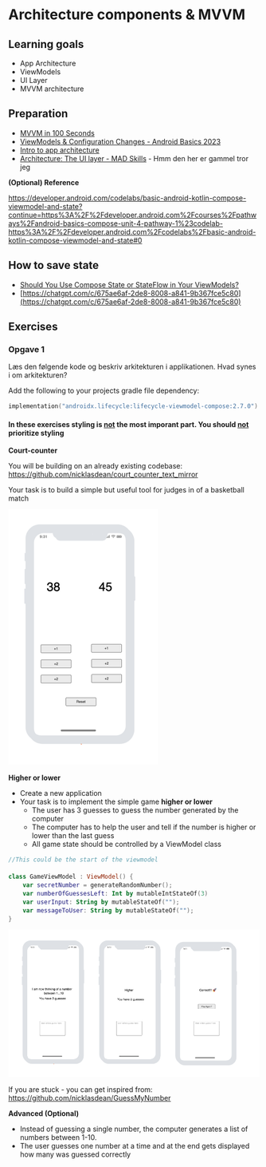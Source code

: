 # Architecture components & MVVM



## Learning goals

- App Architecture
- ViewModels
- UI Layer
- MVVM architecture



## Preparation

- [MVVM in 100 Seconds](https://youtu.be/-xTqfilaYow?si=KWIuays0YUOqO3Dn)
- [ViewModels & Configuration Changes - Android Basics 2023](https://youtu.be/9sqvBydNJSg?si=Zq2EveH-FIY-VzES)
- [Intro to app architecture](https://youtu.be/AfCzIEwt_i4?si=yoMf_5ABKgzeDMEe)
- [Architecture: The UI layer - MAD Skills](https://youtu.be/p9VR8KbmzEE?si=qK33KvEHZKnw0TSy) - Hmm den her er gammel tror jeg



**(Optional) Reference**

https://developer.android.com/codelabs/basic-android-kotlin-compose-viewmodel-and-state?continue=https%3A%2F%2Fdeveloper.android.com%2Fcourses%2Fpathways%2Fandroid-basics-compose-unit-4-pathway-1%23codelab-https%3A%2F%2Fdeveloper.android.com%2Fcodelabs%2Fbasic-android-kotlin-compose-viewmodel-and-state#0



## How to save state

- [Should You Use Compose State or StateFlow in Your ViewModels?](https://www.youtube.com/watch?v=T8vApYJlW8o)
- [https://chatgpt.com/c/675ae6af-2de8-8008-a841-9b367fce5c80](https://chatgpt.com/c/675ae6af-2de8-8008-a841-9b367fce5c80)







## Exercises



### Opgave 1

Læs den følgende kode og beskriv arkitekturen i applikationen. Hvad synes i om arkitekturen? 









Add the following to your projects gradle file dependency: 

```kotlin
implementation("androidx.lifecycle:lifecycle-viewmodel-compose:2.7.0")
```



#### In these exercises styling is <u>not</u> the most imporant part. You should <u>not</u> prioritize styling 



**Court-counter**

You will be building on an already existing codebase: https://github.com/nicklasdean/court_counter_text_mirror

Your task is to build a simple but useful tool for judges in of a basketball match

<img src="assets/image-20240311123349284.png" alt="image-20240311123349284" style="zoom:50%;" />

**Higher or lower**

- Create a new application
- Your task is to implement the simple game **higher or lower**
  - The user has 3 guesses to guess the number generated by the computer
  - The computer has to help the user and tell if the number is higher or lower than the last guess
  - All game state should be controlled by a ViewModel class



```kotlin
//This could be the start of the viewmodel

class GameViewModel : ViewModel() {
    var secretNumber = generateRandomNumber();
    var numberOfGuessesLeft: Int by mutableIntStateOf(3)
    var userInput: String by mutableStateOf("");
    var messageToUser: String by mutableStateOf("");
}
```

![image-20240311122450605](assets/image-20240311122450605.png)

If you are stuck - you can get inspired from: https://github.com/nicklasdean/GuessMyNumber



**Advanced (Optional)**

- Instead of guessing a single number, the computer generates a list of numbers between 1-10.
- The user guesses one number at a time and at the end gets displayed how many was guessed correctly